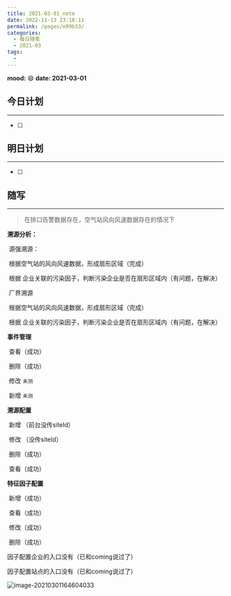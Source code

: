 ```yaml
---
title: 2021-03-01_note
date: 2022-11-13 23:10:11
permalink: /pages/e99b33/
categories:
  - 每日随笔
  - 2021-03
tags:
  - 
---
```

**mood:** :smile:  																		**date: 2021-03-01**  
## 今日计划  
------
- [ ]  
## 明日计划  
------
- [ ]  
## 随写 
------



> 在排口告警数据存在，空气站风向风速数据存在的情况下



**溯源分析：**

​	源强溯源：

​		根据空气站的风向风速数据，形成扇形区域（完成）

​		根据 企业关联的污染因子，判断污染企业是否在扇形区域内（有问题，在解决）

​	厂界溯源

​		根据空气站的风向风速数据，形成扇形区域（完成）

​		根据 企业关联的污染因子，判断污染企业是否在扇形区域内（有问题，在解决）



**事件管理**

​	查看（成功）

​	删除（成功）

​	修改 `未测`

​	新增 `未测`



**溯源配置**

​	新增 （前台没传siteId）

​	修改 （没传siteId）

​	删除（成功）

​	查看（成功）



**特征因子配置**

​	新增（成功）

​	查看（成功）

​	修改（成功）

​	删除（成功）



因子配置企业的入口没有（已和coming说过了）

因子配置站点的入口没有（已和coming说过了）





![image-20210301164604033](D:\project\vscode\vuepress-theme-reco-demo\my-blog\blogs\每日随笔\2021-03-01_note.assets\image-20210301164604033.png)